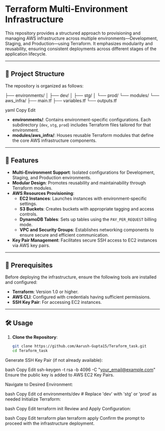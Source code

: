 # Terraform Multi-Environment Infrastructure

This repository provides a structured approach to provisioning and managing AWS infrastructure across multiple environments—Development, Staging, and Production—using Terraform. It emphasizes modularity and reusability, ensuring consistent deployments across different stages of the application lifecycle.

---

## 📁 Project Structure

The repository is organized as follows:


├── environments/
│ ├── dev/
│ ├── stg/
│ └── prod/
└── modules/
└── aws_infra/
├── main.tf
├── variables.tf
└── outputs.tf

yaml
Copy
Edit

* **environments/**: Contains environment-specific configurations. Each subdirectory (`dev`, `stg`, `prod`) includes Terraform files tailored for that environment.
* **modules/aws_infra/**: Houses reusable Terraform modules that define the core AWS infrastructure components.

---

## 🚀 Features

* **Multi-Environment Support**: Isolated configurations for Development, Staging, and Production environments.
* **Modular Design**: Promotes reusability and maintainability through Terraform modules.
* **AWS Resources Provisioning**:
  * **EC2 Instances**: Launches instances with environment-specific settings.
  * **S3 Buckets**: Creates buckets with appropriate tagging and access controls.
  * **DynamoDB Tables**: Sets up tables using the `PAY_PER_REQUEST` billing mode.
  * **VPC and Security Groups**: Establishes networking components to ensure secure and efficient communication.
* **Key Pair Management**: Facilitates secure SSH access to EC2 instances via AWS key pairs.

---

## 🔧 Prerequisites

Before deploying the infrastructure, ensure the following tools are installed and configured:

* **Terraform**: Version 1.0 or higher.
* **AWS CLI**: Configured with credentials having sufficient permissions.
* **SSH Key Pair**: For accessing EC2 instances.

---

## 🛠️ Usage

1. **Clone the Repository**:

   ```bash
   git clone https://github.com/Aarush-Gupta15/Teraform_task.git
   cd Teraform_task
Generate SSH Key Pair (if not already available):

bash
Copy
Edit
ssh-keygen -t rsa -b 4096 -C "your_email@example.com"
Ensure the public key is added to AWS EC2 Key Pairs.

Navigate to Desired Environment:

bash
Copy
Edit
cd environments/dev   # Replace 'dev' with 'stg' or 'prod' as needed
Initialize Terraform:

bash
Copy
Edit
terraform init
Review and Apply Configuration:

bash
Copy
Edit
terraform plan
terraform apply
Confirm the prompt to proceed with the infrastructure deployment.
